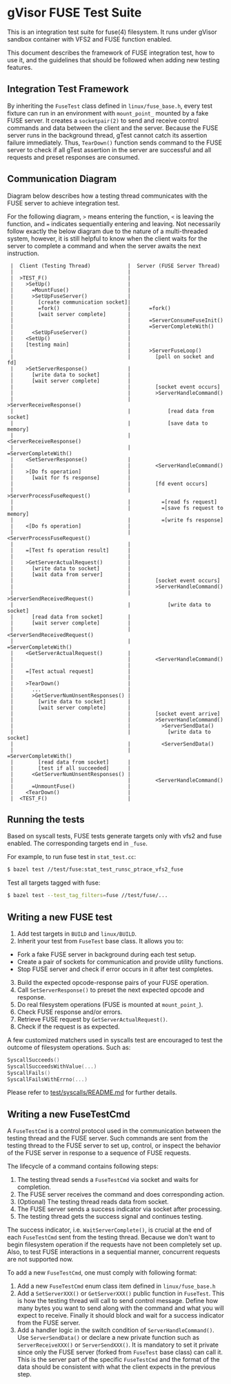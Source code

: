 # gVisor FUSE Test Suite

This is an integration test suite for fuse(4) filesystem. It runs under gVisor
sandbox container with VFS2 and FUSE function enabled.

This document describes the framework of FUSE integration test, how to use it,
and the guidelines that should be followed when adding new testing features.

## Integration Test Framework

By inheriting the `FuseTest` class defined in `linux/fuse_base.h`, every test
fixture can run in an environment with `mount_point_` mounted by a fake FUSE
server. It creates a `socketpair(2)` to send and receive control commands and
data between the client and the server. Because the FUSE server runs in the
background thread, gTest cannot catch its assertion failure immediately. Thus,
`TearDown()` function sends command to the FUSE server to check if all gTest
assertion in the server are successful and all requests and preset responses
are consumed.

## Communication Diagram

Diagram below describes how a testing thread communicates with the FUSE server
to achieve integration test.

For the following diagram, `>` means entering the function, `<` is leaving the
function, and `=` indicates sequentially entering and leaving. Not necessarily
follow exactly the below diagram due to the nature of a multi-threaded system,
however, it is still helpful to know when the client waits for the server to
complete a command and when the server awaits the next instruction.

```
 |  Client (Testing Thread)            |  Server (FUSE Server Thread)
 |                                     |
 |  >TEST_F()                          |
 |    >SetUp()                         |
 |      =MountFuse()                   |
 |      >SetUpFuseServer()             |
 |        [create communication socket]|
 |        =fork()                      |      =fork()
 |        [wait server complete]       |
 |                                     |      =ServerConsumeFuseInit()
 |                                     |      =ServerCompleteWith()
 |      <SetUpFuseServer()             |
 |    <SetUp()                         |
 |    [testing main]                   |
 |                                     |      >ServerFuseLoop()
 |                                     |        [poll on socket and fd]
 |    >SetServerResponse()             |
 |      [write data to socket]         |
 |      [wait server complete]         |
 |                                     |        [socket event occurs]
 |                                     |        >ServerHandleCommand()
 |                                     |          >ServerReceiveResponse()
 |                                     |            [read data from socket]
 |                                     |            [save data to memory]
 |                                     |          <ServerReceiveResponse()
 |                                     |          =ServerCompleteWith()
 |    <SetServerResponse()             |
 |                                     |        <ServerHandleCommand()
 |    >[Do fs operation]               |
 |      [wait for fs response]         |
 |                                     |        [fd event occurs]
 |                                     |        >ServerProcessFuseRequest()
 |                                     |          =[read fs request]
 |                                     |          =[save fs request to memory]
 |                                     |          =[write fs response]
 |    <[Do fs operation]               |
 |                                     |        <ServerProcessFuseRequest()
 |                                     |
 |    =[Test fs operation result]      |
 |                                     |
 |    >GetServerActualRequest()        |
 |      [write data to socket]         |
 |      [wait data from server]        |
 |                                     |        [socket event occurs]
 |                                     |        >ServerHandleCommand()
 |                                     |          >ServerSendReceivedRequest()
 |                                     |            [write data to socket]
 |      [read data from socket]        |
 |      [wait server complete]         |
 |                                     |          <ServerSendReceivedRequest()
 |                                     |          =ServerCompleteWith()
 |    <GetServerActualRequest()        |
 |                                     |        <ServerHandleCommand()
 |                                     |
 |    =[Test actual request]           |
 |                                     |
 |    >TearDown()                      |
 |      ...                            |
 |      >GetServerNumUnsentResponses() |
 |        [write data to socket]       |
 |        [wait server complete]       |
 |                                     |        [socket event arrive]
 |                                     |        >ServerHandleCommand()
 |                                     |          >ServerSendData()
 |                                     |            [write data to socket]
 |                                     |          <ServerSendData()
 |                                     |          =ServerCompleteWith()
 |        [read data from socket]      |
 |        [test if all succeeded]      |
 |      <GetServerNumUnsentResponses() |
 |                                     |        <ServerHandleCommand()
 |      =UnmountFuse()                 |
 |    <TearDown()                      |
 |  <TEST_F()                          |
```

## Running the tests

Based on syscall tests, FUSE tests generate targets only with vfs2 and fuse
enabled. The corresponding targets end in `_fuse`.

For example, to run fuse test in `stat_test.cc`:

```bash
$ bazel test //test/fuse:stat_test_runsc_ptrace_vfs2_fuse
```

Test all targets tagged with fuse:

```bash
$ bazel test --test_tag_filters=fuse //test/fuse/...
```

## Writing a new FUSE test

1. Add test targets in `BUILD` and `linux/BUILD`.
2. Inherit your test from `FuseTest` base class. It allows you to:
  - Fork a fake FUSE server in background during each test setup.
  - Create a pair of sockets for communication and provide utility functions.
  - Stop FUSE server and check if error occurs in it after test completes.
3. Build the expected opcode-response pairs of your FUSE operation.
4. Call `SetServerResponse()` to preset the next expected opcode and response.
5. Do real filesystem operations (FUSE is mounted at `mount_point_`).
6. Check FUSE response and/or errors.
7. Retrieve FUSE request by `GetServerActualRequest()`.
8. Check if the request is as expected.

A few customized matchers used in syscalls test are encouraged to test the
outcome of filesystem operations. Such as:

```cc
SyscallSucceeds()
SyscallSucceedsWithValue(...)
SyscallFails()
SyscallFailsWithErrno(...)
```

Please refer to [test/syscalls/README.md](../syscalls/README.md) for further
details.

## Writing a new FuseTestCmd

A `FuseTestCmd` is a control protocol used in the communication between the
testing thread and the FUSE server. Such commands are sent from the testing
thread to the FUSE server to set up, control, or inspect the behavior of the
FUSE server in response to a sequence of FUSE requests.

The lifecycle of a command contains following steps:

1. The testing thread sends a `FuseTestCmd` via socket and waits for completion.
2. The FUSE server receives the command and does corresponding action.
3. (Optional) The testing thread reads data from socket.
4. The FUSE server sends a success indicator via socket after processing.
5. The testing thread gets the success signal and continues testing.

The success indicator, i.e. `WaitServerComplete()`, is crucial at the end of
each `FuseTestCmd` sent from the testing thread. Because we don't want to begin
filesystem operation if the requests have not been completely set up. Also, to
test FUSE interactions in a sequential manner, concurrent requests are not
supported now.

To add a new `FuseTestCmd`, one must comply with following format:

1. Add a new `FuseTestCmd` enum class item defined in `linux/fuse_base.h`
2. Add a `SetServerXXX()` or `GetServerXXX()` public function in `FuseTest`.
   This is how the testing thread will call to send control message. Define how
   many bytes you want to send along with the command and what you will expect
   to receive. Finally it should block and wait for a success indicator from
   the FUSE server.
3. Add a handler logic in the switch condition of `ServerHandleCommand()`. Use
   `ServerSendData()` or declare a new private function such as
   `ServerReceiveXXX()` or `ServerSendXXX()`. It is mandatory to set it private
   since only the FUSE server (forked from `FuseTest` base class) can call it.
   This is the server part of the specific `FuseTestCmd` and the format of the
   data should be consistent with what the client expects in the previous step.

